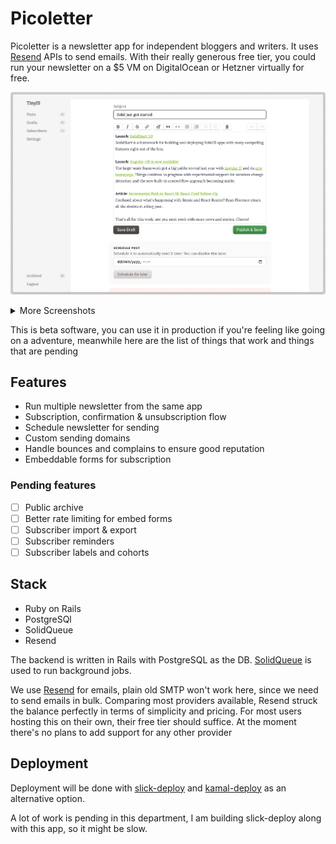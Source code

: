 # Picoletter

Picoletter is a newsletter app for independent bloggers and writers. It uses [Resend](htttps://resend.com) APIs to send emails. With their really generous free tier, you could run your newsletter on a $5 VM on DigitalOcean or Hetzner virtually for free.

![compose](.github/screenshots/compose.webp)

<details>

<summary> More Screenshots </summary>

![design](.github/screenshots/design.webp)
![embed](.github/screenshots/embed.webp)
![published](.github/screenshots/published.webp)

</details>

This is beta software, you can use it in production if you're feeling like going on a adventure, meanwhile here are the list of things that work and things that are pending

## Features

- Run multiple newsletter from the same app
- Subscription, confirmation & unsubscription flow
- Schedule newsletter for sending
- Custom sending domains
- Handle bounces and complains to ensure good reputation
- Embeddable forms for subscription

### Pending features

- [ ] Public archive
- [ ] Better rate limiting for embed forms
- [ ] Subscriber import & export
- [ ] Subscriber reminders
- [ ] Subscriber labels and cohorts

## Stack

- Ruby on Rails
- PostgreSQl
- SolidQueue
- Resend

The backend is written in Rails with PostgreSQL as the DB. [SolidQueue](https://github.com/rails/solid_queue) is used to run background jobs.

We use [Resend](https://resend.com/) for emails, plain old SMTP won't work here, since we need to send emails in bulk. Comparing most providers available, Resend struck the balance perfectly in terms of simplicity and pricing. For most users hosting this on their own, their free tier should suffice. At the moment there's no plans to add support for any other provider

## Deployment

Deployment will be done with [slick-deploy](https://github.com/scmmishra/slick-deploy) and [kamal-deploy](https://kamal-deploy.org) as an alternative option.

A lot of work is pending in this department, I am building slick-deploy along with this app, so it might be slow.
